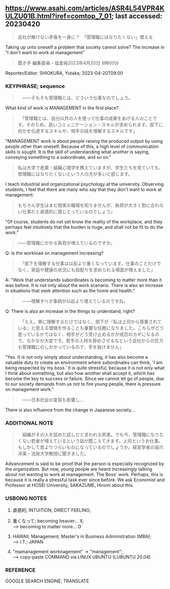 ## https://www.asahi.com/articles/ASR4L54VPR4KULZU01B.html?iref=comtop_7_01; last accessed: 20230420

> 会社が解けない矛盾を一身に？　「管理職にはなりたくない」増える

Taking up unto oneself a problem that society cannot solve? The increase in "I don't want to work at management"

> 聞き手 編集委員・塩倉裕2023年4月20日 9時00分

Reporter/Editor: SHIOKURA, Yutaka; 2023-04-20T09:00 

### KEYPHRASE; sequence

>　――そもそも管理職とは、どういう仕事なのでしょう。

What kind of work is MANAGEMENT in the first place?

>　「管理職とは、自分以外の人を使って仕事の成果をあげる人のことです。そのため、高いコミュニケーション・スキルが求められます。部下に何かを伝達するスキルや、相手の話を理解するスキルです」

"MANAGEMENT work is about people raising the produced output by using people other than oneself. Because of this, a high level of communication skills is sought. It is the skill of understanding what another is saying, conveying something to a subordinate, and so on."

> 私は大学で産業・組織心理学を教えていますが、学生たちを見ていても、管理職にはなりたくないという人の方が多いと感じます。

I teach industrial and organizational psychology at the university. Observing students, I feel that there are many who say that they don't want to work at management.

> もちろん学生はまだ現実の職場を知りませんが、負荷が大きく割に合わない仕事だと直感的に感じとっているのでしょう」

"Of course, students do not yet know the reality of the workplace, and they perhaps feel intuitively that the burden is huge, and shall not be fit to do the work."

> ――管理職にかかる負荷が増えているのですか。

Q: Is the workload on management increasing?

>　「部下を理解する仕事は以前より重くなっています。仕事のことだけでなく、家庭や健康の状況にも目配りを求められる場面が増えました」

A: "Work that understands subordinates is becoming to matter more than it was before. It is not only about the work scenario. There is also an increase in situations that seek attention such as the home and health."

>　――理解すべき事柄が以前より増えているのですね。

Q: There is also an increase in the things to understand, right?

>　「ええ。単に理解するだけではなく、部下が『私は上司から尊重されている』と思える環境を作ることも重要な任務になりました。こちらがどう思っているかではなく、相手がどう受け止めるかが成否のカギになるので、なかなか大変です。若手の人材を辞めさせるなという会社からの圧力も管理職にのしかかっているので、手を抜けません」

"Yes. It is not only simply about understanding, it has also become a valuable duty to create an environment where subordinates can think, 'I am being respected by my boss.' It is quite stressful, because it is not only what I think about something, but also how another shall accept it, which has become the key to success or failure. Since we cannot let go of people, due to our society demands from us not to fire young people, there is pressure on management work."

>　――日本社会の変容も影響し…

There is also influence from the change in Japanese society...

### ADDITIONAL NOTE

>　組織がその人を認めた証しだと言われる昇進。でも今、管理職になりたくない若者が増えているという話が聞こえてきます。上司というお仕事。もしかして昔よりつらいものになっているのでしょうか。経営学者の坂爪洋美・法政大学教授に聞きました。

Advancement is said to be proof that the person is especially recognized by the organization. But now, young people are heard increasingly talking about not wanting to work at management. The Boss' work. Perhaps, this is because it is really a stressful task ever since before. We ask Economist and Professor at HOSEI University, SAKAZUME, Hiromi about this.

### USBONG NOTES

1) 直感的; INTUITION; DIRECT FEELING;

2) 重くなって; becoming heavier... X;<br/> 
--> becoming to matter more... O

3) HAWAII; Management; Master's in Business Administration (MBA);<br/>
--> I.T.; JAPAN

4) "mamanagement worknagement" -> "management";<br/>
--> copy-paste COMMAND via LINUX UBUNTU (LUBUNTU 20.04)

### REFERENCE

GOOGLE SEARCH ENGINE; TRANSLATE
